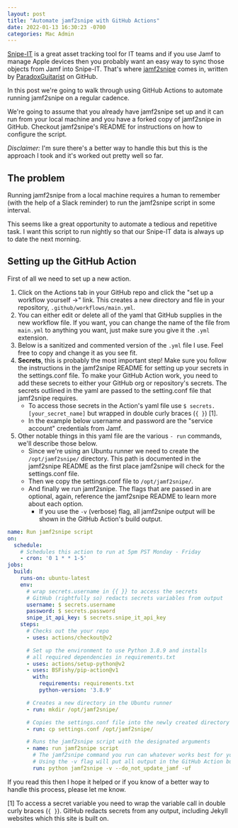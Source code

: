 ```yaml
---
layout: post
title: "Automate jamf2snipe with GitHub Actions"
date: 2022-01-13 16:30:23 -0700
categories: Mac Admin
---
```


[Snipe-IT](https://snipeitapp.com) is a great asset tracking tool for IT teams and if you use Jamf to manage Apple devices then you probably want an easy way to sync those objects from Jamf into Snipe-IT. That's where [jamf2snipe](https://github.com/ParadoxGuitarist/jamf2snipe) comes in, written by [ParadoxGuitarist](https://github.com/ParadoxGuitarist) on GitHub.

In this post we're going to walk through using GitHub Actions to automate running jamf2snipe on a regular cadence.

We're going to assume that you already have jamf2snipe set up and it can run from your local machine and you have a forked copy of jamf2snipe in GitHub. Checkout jamf2snipe's README for instructions on how to configure the script.

_Disclaimer:_ I'm sure there's a better way to handle this but this is the approach I took and it's worked out pretty well so far.

## The problem

Running jamf2snipe from a local machine requires a human to remember (with the help of a Slack reminder) to run the jamf2snipe script in some interval.

This seems like a great opportunity to automate a tedious and repetitive task. I want this script to run nightly so that our Snipe-IT data is always up to date the next morning.

## Setting up the GitHub Action

First of all we need to set up a new action.

1. Click on the Actions tab in your GitHub repo and click the "set up a workflow yourself ->" link. This creates a new directory and file in your repository, `.github/workflows/main.yml`.
2. You can either edit or delete all of the yaml that GitHub supplies in the new workflow file. If you want, you can change the name of the file from `main.yml` to anything you want, just make sure you give it the `.yml` extension.
3. Below is a sanitized and commented version of the `.yml` file I use. Feel free to copy and change it as you see fit.
4. **Secrets**, this is probably the most important step! Make sure you follow the instructions in the jamf2snipe README for setting up your secrets in the settings.conf file. To make your GitHub Action work, you need to add these secrets to either your GitHub org or repository's secrets. The secrets outlined in the yaml are passed to the setting.conf file that jamf2snipe requires.
    - To access those secrets in the Action's yaml file use `$ secrets.[your_secret_name]` but wrapped in double curly braces (`{ }`) [1].
    - In the example below username and password are the "service account" credentials from Jamf.
5. Other notable things in this yaml file are the various `- run` commands, we'll describe those below.
    - Since we're using an Ubuntu runner we need to create the `/opt/jamf2snipe/` directory. This path is documented in the jamf2snipe README as the first place jamf2snipe will check for the settings.conf file.
    - Then we copy the settings.conf file to `/opt/jamf2snipe/`.
    - And finally we run jamf2snipe. The flags that are passed in are optional, again, reference the jamf2snipe README to learn more about each option.
        - If you use the `-v` (verbose) flag, all jamf2snipe output will be shown in the GitHub Action's build output.

```yaml
name: Run jamf2snipe script
on:
  schedule:
    # Schedules this action to run at 5pm PST Monday - Friday
    - cron: '0 1 * * 1-5'
jobs:
  build:
    runs-on: ubuntu-latest
    env:
      # wrap secrets.username in {{ }} to access the secrets
      # GitHub (rightfully so) redacts secrets variables from output
      username: $ secrets.username
      password: $ secrets.password 
      snipe_it_api_key: $ secrets.snipe_it_api_key
    steps:
      # Checks out the your repo
      - uses: actions/checkout@v2

      # Set up the environment to use Python 3.8.9 and installs
      # all required dependencies in requirements.txt
      - uses: actions/setup-python@v2
      - uses: BSFishy/pip-action@v1
        with:
          requirements: requirements.txt
          python-version: '3.8.9'

      # Creates a new directory in the Ubuntu runner
      - run: mkdir /opt/jamf2snipe/

      # Copies the settings.conf file into the newly created directory
      - run: cp settings.conf /opt/jamf2snipe/

      # Runs the jamf2snipe script with the designated arguments
      - name: run jamf2snipe script
        # The jamf2snipe command you run can whatever works best for your use.
        # Using the -v flag will put all output in the GitHub Action build output.
        run: python jamf2snipe -v --do_not_update_jamf -uf
```

If you read this then I hope it helped or if you know of a better way to handle this process, please let me know.

[1] To access a secret variable you need to wrap the variable call in double curly braces (`{ }`). GitHub redacts secrets from any output, including Jekyll websites which this site is built on. 
